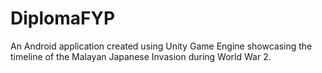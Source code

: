 # DiplomaFYP
An Android application created using Unity Game Engine showcasing the timeline of the Malayan Japanese Invasion during World War 2.
